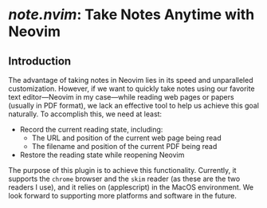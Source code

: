 # *note.nvim*: Take Notes Anytime with Neovim

## Introduction

The advantage of taking notes in Neovim lies in its speed and unparalleled customization. However, if we want to quickly take notes using our favorite text editor—Neovim in my case—while reading web pages or papers (usually in PDF format), we lack an effective tool to help us achieve this goal naturally. To accomplish this, we need at least:

* Record the current reading state, including:
  * The URL and position of the current web page being read
  * The filename and position of the current PDF being read
* Restore the reading state while reopening Neovim

The purpose of this plugin is to achieve this functionality. Currently, it supports the `chrome` browser and the `skim` reader (as these are the two readers I use), and it relies on (applescript) in the MacOS environment. We look forward to supporting more platforms and software in the future.
